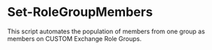 # Set-RoleGroupMembers
This script automates the population of members from one group as members on CUSTOM Exchange Role Groups.  
